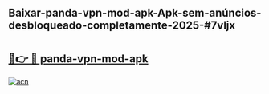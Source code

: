 ## Baixar-panda-vpn-mod-apk-Apk-sem-anúncios-desbloqueado-completamente-2025-#7vljx

# <h2><a href="https://ainizakaria.my?title=panda-vpn-mod-apk&ref=20M">🔗👉 🔴 panda-vpn-mod-apk</a></h2>

[![acn](https://github.com/user-attachments/assets/0f9c940e-d8b0-45ae-aac7-cd30a18b3e1c)](https://ainizakaria.my?title=panda-vpn-mod-apk&ref=20M)

